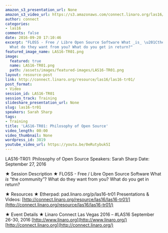```yaml
---
amazon_s3_presentation_url: None
amazon_s3_video_url: https://s3.amazonaws.com/connect.linaro.org/las16/Videos/Tuesday/LAS16-TR01%20Philosophy%20of%20Open%20Source.mp4
author: connect
categories:
- las16
comments: false
date: 2016-09-20 17:10:46
excerpt: "FLOSS - Free / Libre Open Source Software What _is_ \u201Cthe community\u201D?
  What do they want from you? What do you get in return?"
featured_image_name: LAS16-TR01.png
image:
  featured: true
  name: LAS16-TR01.png
  path: /assets/images/featured-images/LAS16-TR01.png
layout: resource-post
link: http://connect.linaro.org/resource/las16/las16-tr01/
post_format:
- Video
session_id: LAS16-TR01
session_track: Training
slideshare_presentation_url: None
slug: las16-tr01
speakers: Sarah Sharp
tags:
- Training
title: 'LAS16-TR01: Philosophy of Open Source'
video_length: 00:00
video_thumbnail: None
wordpress_id: 3819
youtube_video_url: https://youtu.be/0eRutybuk5I
---
```


LAS16-TR01: Philosophy of Open Source
Speakers: Sarah Sharp
Date: September 27, 2016

★ Session Description ★
FLOSS - Free / Libre Open Source Software What _is_ “the community”? What do they want from you? What do you get in return?

★ Resources ★
Etherpad: pad.linaro.org/p/las16-tr01
Presentations & Videos: [http://connect.linaro.org/resource/las16/las16-tr01/](http://connect.linaro.org/resource/las16/las16-tr01/)

★ Event Details ★
Linaro Connect Las Vegas 2016 – #LAS16
September 26-30, 2016
[http://www.linaro.org](http://www.linaro.org/)
[http://connect.linaro.org](http://connect.linaro.org/)